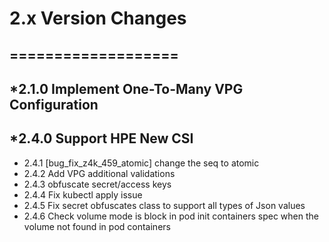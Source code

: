 2.x Version Changes
===================
===================
-------------------
*2.1.0 Implement One-To-Many VPG Configuration
----------------------------------------------
*2.4.0 Support HPE New CSI
--------------------------
* 2.4.1 [bug_fix_z4k_459_atomic] change the seq to atomic
* 2.4.2 Add VPG additional validations
* 2.4.3 obfuscate secret/access keys
* 2.4.4 Fix kubectl apply issue
* 2.4.5 Fix secret obfuscates class to support all types of Json values
* 2.4.6 Check volume mode is block  in pod init containers spec when the volume not found in pod containers

